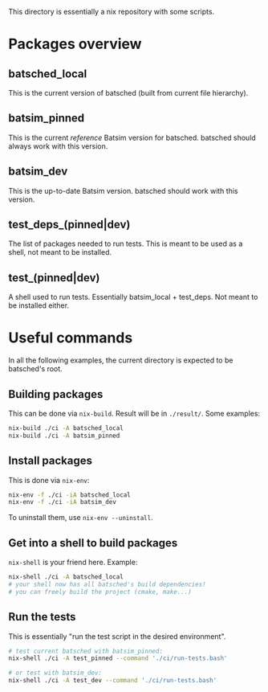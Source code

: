 This directory is essentially a nix repository with some scripts.

# Packages overview
## batsched_local
This is the current version of batsched (built from current file hierarchy).

## batsim_pinned
This is the current *reference* Batsim version for batsched.
batsched should always work with this version.

## batsim_dev
This is the up-to-date Batsim version.
batsched should work with this version.

## test_deps_(pinned|dev)
The list of packages needed to run tests.
This is meant to be used as a shell, not meant to be installed.

## test_(pinned|dev)
A shell used to run tests. Essentially batsim_local + test_deps.
Not meant to be installed either.

# Useful commands
In all the following examples, the current directory is expected to be
batsched's root.

## Building packages
This can be done via `nix-build`. Result will be in `./result/`.
Some examples:
``` bash
nix-build ./ci -A batsched_local
nix-build ./ci -A batsim_pinned
```

## Install packages
This is done via `nix-env`:
``` bash
nix-env -f ./ci -iA batsched_local
nix-env -f ./ci -iA batsim_dev
```

To uninstall them, use `nix-env --uninstall`.

## Get into a shell to build packages
`nix-shell` is your friend here. Example:
``` bash
nix-shell ./ci -A batsched_local
# your shell now has all batsched's build dependencies!
# you can freely build the project (cmake, make...)
```

## Run the tests
This is essentially "run the test script in the desired environment".
``` bash
# test current batsched with batsim_pinned:
nix-shell ./ci -A test_pinned --command './ci/run-tests.bash'

# or test with batsim_dev:
nix-shell ./ci -A test_dev --command './ci/run-tests.bash'
```
